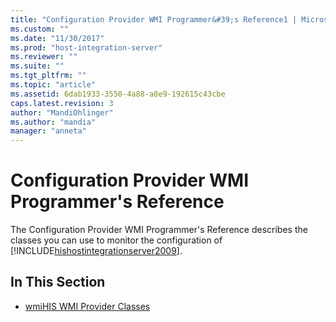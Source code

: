 ```yaml
---
title: "Configuration Provider WMI Programmer&#39;s Reference1 | Microsoft Docs"
ms.custom: ""
ms.date: "11/30/2017"
ms.prod: "host-integration-server"
ms.reviewer: ""
ms.suite: ""
ms.tgt_pltfrm: ""
ms.topic: "article"
ms.assetid: 6dab1933-3550-4a88-a8e9-192615c43cbe
caps.latest.revision: 3
author: "MandiOhlinger"
ms.author: "mandia"
manager: "anneta"
---
```

# Configuration Provider WMI Programmer&#39;s Reference
The Configuration Provider WMI Programmer's Reference describes the classes you can use to monitor the configuration of [!INCLUDE[hishostintegrationserver2009](../includes/hishostintegrationserver2009-md.md)].  
  
## In This Section  
  
-   [wmiHIS WMI Provider Classes](../core/wmihis-wmi-provider-classes1.md)